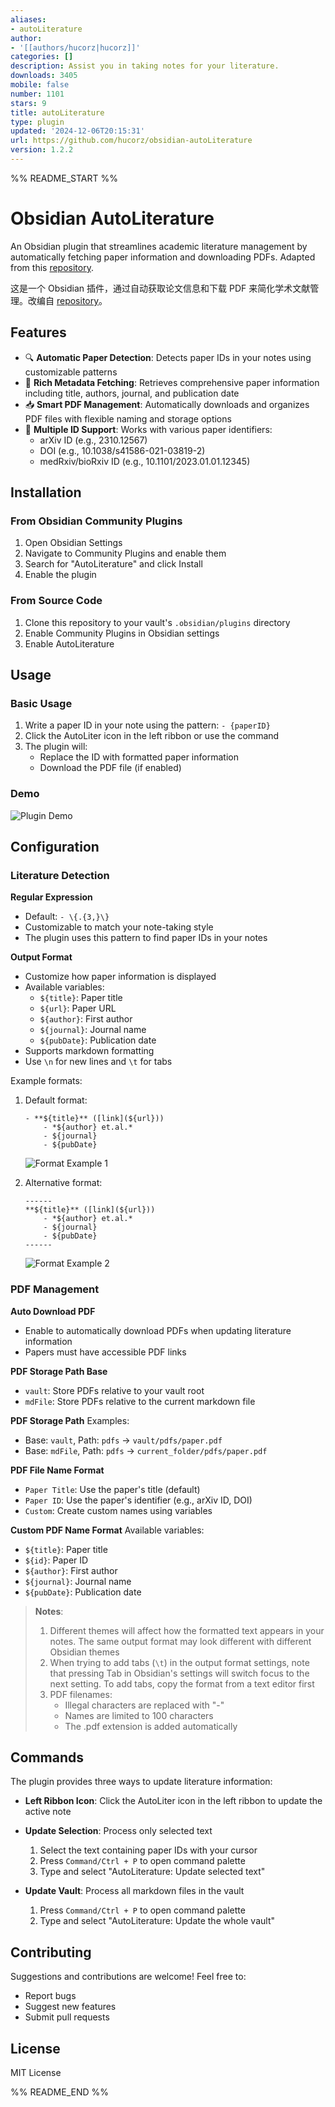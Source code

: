```yaml
---
aliases:
- autoLiterature
author:
- '[[authors/hucorz|hucorz]]'
categories: []
description: Assist you in taking notes for your literature.
downloads: 3405
mobile: false
number: 1101
stars: 9
title: autoLiterature
type: plugin
updated: '2024-12-06T20:15:31'
url: https://github.com/hucorz/obsidian-autoLiterature
version: 1.2.2
---
```


%% README_START %%

# Obsidian AutoLiterature

An Obsidian plugin that streamlines academic literature management by automatically fetching paper information and downloading PDFs. Adapted from this [repository](https://github.com/wilmerwang/autoLiterature).

这是一个 Obsidian 插件，通过自动获取论文信息和下载 PDF 来简化学术文献管理。改编自 [repository](https://github.com/wilmerwang/autoLiterature)。

## Features

- 🔍 **Automatic Paper Detection**: Detects paper IDs in your notes using customizable patterns
- 📝 **Rich Metadata Fetching**: Retrieves comprehensive paper information including title, authors, journal, and publication date
- 📥 **Smart PDF Management**: Automatically downloads and organizes PDF files with flexible naming and storage options
- 🎯 **Multiple ID Support**: Works with various paper identifiers:
  - arXiv ID (e.g., 2310.12567)
  - DOI (e.g., 10.1038/s41586-021-03819-2)
  - medRxiv/bioRxiv ID (e.g., 10.1101/2023.01.01.12345)

## Installation

### From Obsidian Community Plugins
1. Open Obsidian Settings
2. Navigate to Community Plugins and enable them
3. Search for "AutoLiterature" and click Install
4. Enable the plugin

### From Source Code
1. Clone this repository to your vault's `.obsidian/plugins` directory
2. Enable Community Plugins in Obsidian settings
3. Enable AutoLiterature

## Usage

### Basic Usage
1. Write a paper ID in your note using the pattern: `- {paperID}`
2. Click the AutoLiter icon in the left ribbon or use the command
3. The plugin will:
   - Replace the ID with formatted paper information
   - Download the PDF file (if enabled)

### Demo
![Plugin Demo](https://raw.githubusercontent.com/hucorz/obsidian-autoLiterature/HEAD/imgs/screenshot.gif)

## Configuration

### Literature Detection

**Regular Expression**
- Default: `- \{.{3,}\}`
- Customizable to match your note-taking style
- The plugin uses this pattern to find paper IDs in your notes

**Output Format**
- Customize how paper information is displayed
- Available variables:
  - `${title}`: Paper title
  - `${url}`: Paper URL
  - `${author}`: First author
  - `${journal}`: Journal name
  - `${pubDate}`: Publication date
- Supports markdown formatting
- Use `\n` for new lines and `\t` for tabs

Example formats:
1. Default format:
   ```
   - **${title}** ([link](${url}))
       - *${author} et.al.*
       - ${journal}
       - ${pubDate}
   ```
   ![Format Example 1](https://raw.githubusercontent.com/hucorz/obsidian-autoLiterature/HEAD/imgs/format_example1.jpg)

2. Alternative format:
   ```
   ------
   **${title}** ([link](${url}))
       - *${author} et.al.*
       - ${journal}
       - ${pubDate}
   ------
   ```
   ![Format Example 2](https://raw.githubusercontent.com/hucorz/obsidian-autoLiterature/HEAD/imgs/format_example2.jpg)

### PDF Management

**Auto Download PDF**
- Enable to automatically download PDFs when updating literature information
- Papers must have accessible PDF links

**PDF Storage Path Base**
- `vault`: Store PDFs relative to your vault root
- `mdFile`: Store PDFs relative to the current markdown file

**PDF Storage Path**
Examples:
- Base: `vault`, Path: `pdfs` → `vault/pdfs/paper.pdf`
- Base: `mdFile`, Path: `pdfs` → `current_folder/pdfs/paper.pdf`

**PDF File Name Format**
- `Paper Title`: Use the paper's title (default)
- `Paper ID`: Use the paper's identifier (e.g., arXiv ID, DOI)
- `Custom`: Create custom names using variables

**Custom PDF Name Format**
Available variables:
- `${title}`: Paper title
- `${id}`: Paper ID
- `${author}`: First author
- `${journal}`: Journal name
- `${pubDate}`: Publication date

> **Notes**: 
> 1. Different themes will affect how the formatted text appears in your notes. The same output format may look different with different Obsidian themes
> 2. When trying to add tabs (`\t`) in the output format settings, note that pressing Tab in Obsidian's settings will switch focus to the next setting. To add tabs, copy the format from a text editor first
> 3. PDF filenames:
>    - Illegal characters are replaced with "-"
>    - Names are limited to 100 characters
>    - The .pdf extension is added automatically

## Commands

The plugin provides three ways to update literature information:

- **Left Ribbon Icon**: Click the AutoLiter icon in the left ribbon to update the active note

- **Update Selection**: Process only selected text
  1. Select the text containing paper IDs with your cursor
  2. Press `Command/Ctrl + P` to open command palette
  3. Type and select "AutoLiterature: Update selected text"

- **Update Vault**: Process all markdown files in the vault
  1. Press `Command/Ctrl + P` to open command palette
  2. Type and select "AutoLiterature: Update the whole vault"

## Contributing

Suggestions and contributions are welcome! Feel free to:
- Report bugs
- Suggest new features
- Submit pull requests

## License

MIT License

%% README_END %%